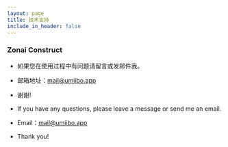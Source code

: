 ```yaml
---
layout: page
title: 技术支持
include_in_header: false
---
```



### Zonai Construct
- 如果您在使用过程中有问题请留言或发邮件我。
- 邮箱地址：mail@umiibo.app
- 谢谢!

- If you have any questions, please leave a message or send me an email.
- Email：mail@umiibo.app
- Thank you!
